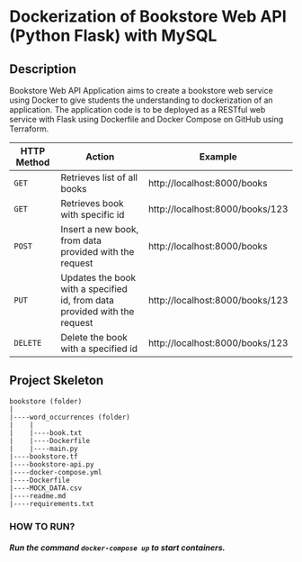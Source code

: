 # Dockerization of Bookstore Web API (Python Flask) with MySQL

## Description

Bookstore Web API Application aims to create a bookstore web service using Docker to give students the understanding to dockerization of an application. The application code is to be deployed as a RESTful web service with Flask using Dockerfile and Docker Compose on GitHub using Terraform.

| HTTP Method | Action                                                                    | Example                            |
| ----------- |---------------------------------------------------------------------------|------------------------------------|
| `GET`       | Retrieves list of all books                                               | http://localhost:8000/books        |
| `GET`       | Retrieves book with specific id                                           | http://localhost:8000/books/123    |
| `POST`      | Insert a new book, from data provided with the request                    | http://localhost:8000/books        |
| `PUT`       | Updates the book with a specified id, from data provided with the request | http://localhost:8000/books/123    |
| `DELETE`    | Delete the book with a specified id                                       | http://localhost:8000/books/123    |


## Project Skeleton

```text
bookstore (folder)
|
|----word_occurrences (folder)
|    |
|    |----book.txt
|    |----Dockerfile
|    |----main.py
|----bookstore.tf            
|----bookstore-api.py   
|----docker-compose.yml 
|----Dockerfile
|----MOCK_DATA.csv 
|----readme.md          
|----requirements.txt   
```

### HOW TO RUN?

##### Run the command `docker-compose up` to start containers.

